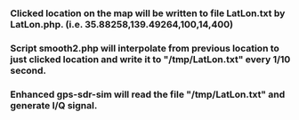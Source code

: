 ### Clicked location on the map will be written to file LatLon.txt by LatLon.php. (i.e.  35.88258,139.49264,100,14,400)
### Script smooth2.php will interpolate from previous location to just clicked location and write it to "/tmp/LatLon.txt" every 1/10 second.
### Enhanced gps-sdr-sim will read the file "/tmp/LatLon.txt" and generate I/Q signal.
